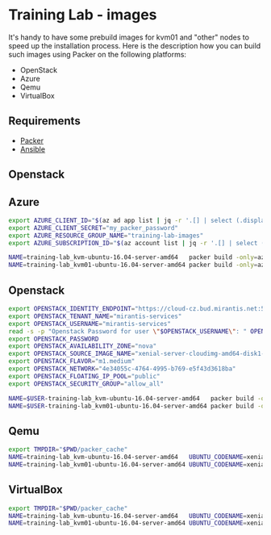 # Training Lab - images

It's handy to have some prebuild images for kvm01 and "other" nodes to speed up the installation process.
Here is the description how you can build such images using Packer on the following platforms:

* OpenStack
* Azure
* Qemu
* VirtualBox

## Requirements

* [Packer](https://www.packer.io/)
* [Ansible](https://www.ansible.com/)

## Openstack

## Azure

```bash
export AZURE_CLIENT_ID="$(az ad app list | jq -r '.[] | select (.displayName == "packerbuild").appId')"
export AZURE_CLIENT_SECRET="my_packer_password"
export AZURE_RESOURCE_GROUP_NAME="training-lab-images"
export AZURE_SUBSCRIPTION_ID="$(az account list | jq -r '.[] | select (.isDefault == true).id')"

NAME=training-lab_kvm-ubuntu-16.04-server-amd64   packer build -only=azure-arm training-lab_ubuntu_image.json
NAME=training-lab_kvm01-ubuntu-16.04-server-amd64 packer build -only=azure-arm training-lab_ubuntu_image.json
```

## Openstack

```bash
export OPENSTACK_IDENTITY_ENDPOINT="https://cloud-cz.bud.mirantis.net:5000/v2.0"
export OPENSTACK_TENANT_NAME="mirantis-services"
export OPENSTACK_USERNAME="mirantis-services"
read -s -p "Openstack Password for user \"$OPENSTACK_USERNAME\": " OPENSTACK_PASSWORD
export OPENSTACK_PASSWORD
export OPENSTACK_AVAILABILITY_ZONE="nova"
export OPENSTACK_SOURCE_IMAGE_NAME="xenial-server-cloudimg-amd64-disk1-20180731"
export OPENSTACK_FLAVOR="m1.medium"
export OPENSTACK_NETWORK="4e34055c-4764-4995-b769-e5f43d3618ba"
export OPENSTACK_FLOATING_IP_POOL="public"
export OPENSTACK_SECURITY_GROUP="allow_all"

NAME=$USER-training-lab_kvm-ubuntu-16.04-server-amd64   packer build -only=openstack training-lab_ubuntu_image.json
NAME=$USER-training-lab_kvm01-ubuntu-16.04-server-amd64 packer build -only=openstack training-lab_ubuntu_image.json
```

## Qemu

```bash
export TMPDIR="$PWD/packer_cache"
NAME=training-lab_kvm-ubuntu-16.04-server-amd64   UBUNTU_CODENAME=xenial packer build -only=qemu training-lab_ubuntu_image.json
NAME=training-lab_kvm01-ubuntu-16.04-server-amd64 UBUNTU_CODENAME=xenial packer build -only=qemu training-lab_ubuntu_image.json
```

## VirtualBox

```bash
export TMPDIR="$PWD/packer_cache"
NAME=training-lab_kvm-ubuntu-16.04-server-amd64   UBUNTU_CODENAME=xenial packer build -only=virtualbox-iso training-lab_ubuntu_image.json
NAME=training-lab_kvm01-ubuntu-16.04-server-amd64 UBUNTU_CODENAME=xenial packer build -only=virtualbox-iso training-lab_ubuntu_image.json
```
